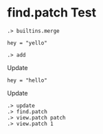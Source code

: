 # find.patch Test

```ucm:hide
.> builtins.merge
```

```unison test.u
hey = "yello"
```

```ucm
.> add
```

Update

```unison test.u
hey = "hello"
```

Update

```ucm
.> update
.> find.patch
.> view.patch patch
.> view.patch 1
```
